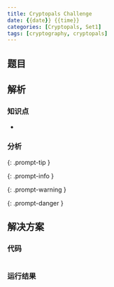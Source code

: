 ```yaml
---
title: Cryptopals Challenge 
date: {{date}} {{time}}
categories: [Cryptopals, Set1]
tags: [cryptography, cryptopals]
---
```


## 题目



## 解析

### 知识点
- 

### 分析
> 
{: .prompt-tip }

> 
{: .prompt-info }

> 
{: .prompt-warning }

> 
{: .prompt-danger }


## 解决方案

### 代码

```python

```

### 运行结果

```python

```